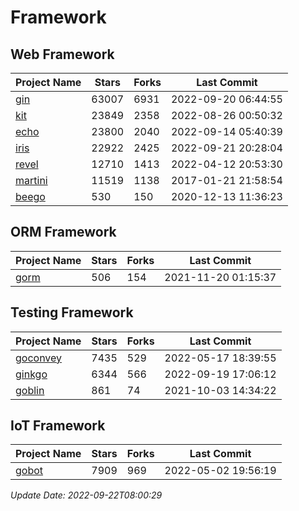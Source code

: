 # Framework

## Web Framework
| Project Name | Stars | Forks | Last Commit |
| ------------ | ----- | ----- | ----------- |
| [gin](https://github.com/gin-gonic/gin) | 63007 | 6931 | 2022-09-20 06:44:55 |
| [kit](https://github.com/go-kit/kit) | 23849 | 2358 | 2022-08-26 00:50:32 |
| [echo](https://github.com/labstack/echo) | 23800 | 2040 | 2022-09-14 05:40:39 |
| [iris](https://github.com/kataras/iris) | 22922 | 2425 | 2022-09-21 20:28:04 |
| [revel](https://github.com/revel/revel) | 12710 | 1413 | 2022-04-12 20:53:30 |
| [martini](https://github.com/go-martini/martini) | 11519 | 1138 | 2017-01-21 21:58:54 |
| [beego](https://github.com/astaxie/beego) | 530 | 150 | 2020-12-13 11:36:23 |

## ORM Framework
| Project Name | Stars | Forks | Last Commit |
| ------------ | ----- | ----- | ----------- |
| [gorm](https://github.com/jinzhu/gorm) | 506 | 154 | 2021-11-20 01:15:37 |

## Testing Framework
| Project Name | Stars | Forks | Last Commit |
| ------------ | ----- | ----- | ----------- |
| [goconvey](https://github.com/smartystreets/goconvey) | 7435 | 529 | 2022-05-17 18:39:55 |
| [ginkgo](https://github.com/onsi/ginkgo) | 6344 | 566 | 2022-09-19 17:06:12 |
| [goblin](https://github.com/franela/goblin) | 861 | 74 | 2021-10-03 14:34:22 |

## IoT Framework
| Project Name | Stars | Forks | Last Commit |
| ------------ | ----- | ----- | ----------- |
| [gobot](https://github.com/hybridgroup/gobot) | 7909 | 969 | 2022-05-02 19:56:19 |

*Update Date: 2022-09-22T08:00:29*